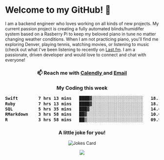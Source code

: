 <h1> Welcome to my GitHub! 👋 </h1>


  I am a backend engineer who loves working on all kinds of new projects. My current passion project is creating a fully automated blinds/humidifer system based on a Rasberry Pi to keep my beloved piano in tune no matter changing weather conditions. When I am not practicing piano, you'll find me exploring Denver, playing tennis, watching movies, or listening to music (check out what I've been listening to recently on [Last.fm](https://www.last.fm/user/mballa000). I am a passionate, driven developer and would love to connect and chat with everyone!

<h3 align = "center"> 📫 Reach me with <a href = "https://calendly.com/msbrandt00/30min"> Calendly </a> and <a href="mailto:msbrandt00@gmail.com">Email</a> 
 </h3>


 
<div align = "center"
[![Anurag's GitHub stats](https://github-readme-stats.vercel.app/api?username=mbrandt00)](https://github.com/anuraghazra/github-readme-stats)
          </div>
<h3 align="center">
  My Coding this week
<!--START_SECTION:waka-->

```txt
Swift        7 hrs 13 mins   ████▓░░░░░░░░░░░░░░░░░░░░   18.17 %
Ruby         7 hrs 13 mins   ████▓░░░░░░░░░░░░░░░░░░░░   18.14 %
SQL          5 hrs 35 mins   ███▓░░░░░░░░░░░░░░░░░░░░░   14.03 %
RMarkdown    3 hrs 58 mins   ██▓░░░░░░░░░░░░░░░░░░░░░░   10.01 %
R            3 hrs 58 mins   ██▒░░░░░░░░░░░░░░░░░░░░░░   09.98 %
```

<!--END_SECTION:waka-->

### A little joke for you!

![Jokes Card](https://readme-jokes.vercel.app/api?hideBorder)

<a href="https://www.linkedin.com/in/mbrandt00/"><img src="https://img.shields.io/badge/linkedin-%230077B5.svg?&style=for-the-badge&logo=linkedin&logoColor=white" /></a>
